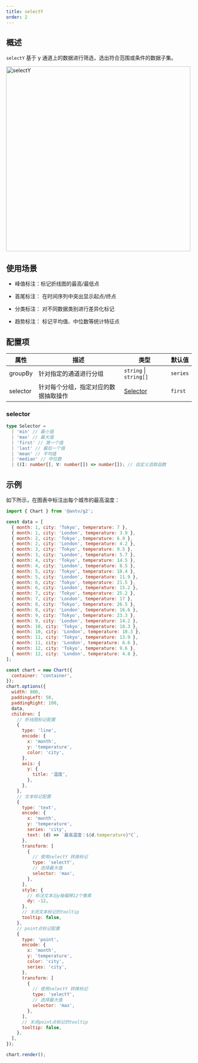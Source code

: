 ```yaml
---
title: selectY
order: 2
---
```


## 概述

`selectY` 基于 y 通道上的数据进行筛选，选出符合范围或条件的数据子集。

<img alt="selectY" src="https://mdn.alipayobjects.com/huamei_qa8qxu/afts/img/A*pwabTpvQCUEAAAAAAAAAAAAAemJ7AQ/original" width="500" />

## 使用场景

- 峰值标注：标记折线图的最高/最低点

- 首尾标注： 在时间序列中突出显示起点/终点

- 分类标注： 对不同数据类别进行差异化标记

- 趋势标注： 标记平均值、中位数等统计特征点

## 配置项

| 属性     | 描述                                 | 类型                   | 默认值   |
| -------- | ------------------------------------ | ---------------------- | -------- |
| groupBy  | 针对指定的通道进行分组               | `string` \| `string[]` | `series` |
| selector | 针对每个分组，指定对应的数据抽取操作 | [Selector](#selector)  | `first`  |

### selector

```ts
type Selector =
  | 'min' // 最小值
  | 'max' // 最大值
  | 'first' // 第一个值
  | 'last' // 最后一个值
  | 'mean' // 平均值
  | 'median' // 中位数
  | ((I: number[], V: number[]) => number[]); // 自定义选取函数
```

## 示例

如下所示，在图表中标注出每个城市的最高温度：

```js | ob { autoMount: true }
import { Chart } from '@antv/g2';

const data = [
  { month: 1, city: 'Tokyo', temperature: 7 },
  { month: 1, city: 'London', temperature: 3.9 },
  { month: 2, city: 'Tokyo', temperature: 6.9 },
  { month: 2, city: 'London', temperature: 4.2 },
  { month: 3, city: 'Tokyo', temperature: 9.5 },
  { month: 3, city: 'London', temperature: 5.7 },
  { month: 4, city: 'Tokyo', temperature: 14.5 },
  { month: 4, city: 'London', temperature: 8.5 },
  { month: 5, city: 'Tokyo', temperature: 18.4 },
  { month: 5, city: 'London', temperature: 11.9 },
  { month: 6, city: 'Tokyo', temperature: 21.5 },
  { month: 6, city: 'London', temperature: 15.2 },
  { month: 7, city: 'Tokyo', temperature: 25.2 },
  { month: 7, city: 'London', temperature: 17 },
  { month: 8, city: 'Tokyo', temperature: 26.5 },
  { month: 8, city: 'London', temperature: 16.6 },
  { month: 9, city: 'Tokyo', temperature: 23.3 },
  { month: 9, city: 'London', temperature: 14.2 },
  { month: 10, city: 'Tokyo', temperature: 18.3 },
  { month: 10, city: 'London', temperature: 10.3 },
  { month: 11, city: 'Tokyo', temperature: 13.9 },
  { month: 11, city: 'London', temperature: 6.6 },
  { month: 12, city: 'Tokyo', temperature: 9.6 },
  { month: 12, city: 'London', temperature: 4.8 },
];

const chart = new Chart({
  container: 'container',
});
chart.options({
  width: 800,
  paddingLeft: 50,
  paddingRight: 100,
  data,
  children: [
    // 折线图标记配置
    {
      type: 'line',
      encode: {
        x: 'month',
        y: 'temperature',
        color: 'city',
      },
      axis: {
        y: {
          title: '温度',
        },
      },
    },
    // 文本标记配置
    {
      type: 'text',
      encode: {
        x: 'month',
        y: 'temperature',
        series: 'city',
        text: (d) => `最高温度：${d.temperature}°C`,
      },
      transform: [
        {
          // 使用selectY 转换标记
          type: 'selectY',
          // 选择最大值
          selector: 'max',
        },
      ],
      style: {
        // 标注文本沿y轴偏移12个像素
        dy: -12,
      },
      // 关闭文本标记的tooltip
      tooltip: false,
    },
    // point点标记配置
    {
      type: 'point',
      encode: {
        x: 'month',
        y: 'temperature',
        color: 'city',
        series: 'city',
      },
      transform: [
        {
          // 使用selectY 转换标记
          type: 'selectY',
          // 选择最大值
          selector: 'max',
        },
      ],
      // 关闭point点标记的tooltip
      tooltip: false,
    },
  ],
});

chart.render();
```

```

```
